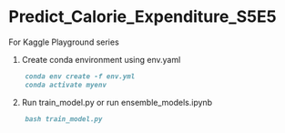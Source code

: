 # Predict_Calorie_Expenditure_S5E5
For Kaggle Playground series


1. Create conda environment using env.yaml

```markdown
    conda env create -f env.yml
    conda activate myenv
```

2. Run train_model.py or run ensemble_models.ipynb

```markdown
    bash train_model.py
```